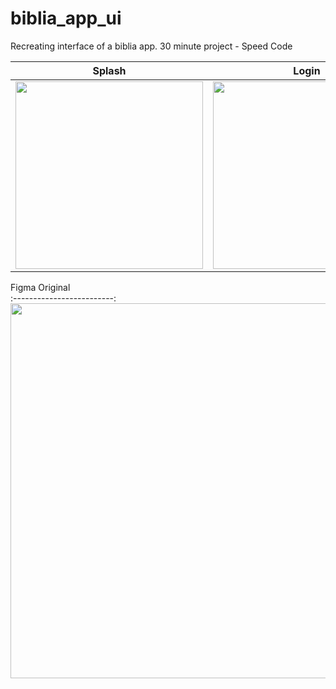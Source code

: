 # biblia_app_ui

Recreating interface of a biblia app.
30 minute project - Speed Code

Splash                     |  Login              
:-------------------------:|:-------------------------:
<img src="https://user-images.githubusercontent.com/54601019/132112056-4b27f3ba-438e-41d4-b2c6-e97b5d710e04.png" width="300"> |  <img src="https://user-images.githubusercontent.com/54601019/132112057-8792d609-f33f-4303-a2eb-45dcd83ff876.png" width="300"> | 




Figma Original                       
:-------------------------:
<img src="https://user-images.githubusercontent.com/54601019/132112081-62f3591a-ebb6-47b7-bf11-2310be28726d.png" width="600"> 

